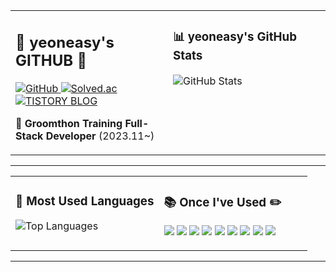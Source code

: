 <div align="center">

<table>
<tr>
<td valign="top" width="50%">

## 🐣 yeoneasy's GITHUB 🐣

<a href="https://github.com/yeoneasy">
  <img src="https://img.shields.io/badge/GitHub-152%20%2F%20918-blue" alt="GitHub">
</a>
<a href="https://solved.ac/yeoneasy">
  <img src="https://img.shields.io/badge/solved.ac-blue?logo=solved.ac" alt="Solved.ac">
</a>
<a href="https://your-tistory-link">
  <img src="https://img.shields.io/badge/TISTORY%20BLOG-black" alt="TISTORY BLOG">
</a>

🚀 **Groomthon Training Full-Stack Developer** (2023.11~)

</td>
<td valign="top" width="50%">

### 📊 yeoneasy's GitHub Stats

<img src="https://github-readme-stats.vercel.app/api?username=yeoneasy&show_icons=true&theme=radical" alt="GitHub Stats">

</td>
</tr>
</table>

---

<table>
<tr>
<td valign="top" width="50%">

### 🎨 Most Used Languages

<img src="https://github-readme-stats.vercel.app/api/top-langs/?username=yeoneasy&layout=compact&theme=radical" alt="Top Languages">

</td>
<td valign="top" width="50%">

### 📚 Once I've Used ✏️

<p>
  <img src="https://img.shields.io/badge/React-61DAFB?style=flat-square&logo=react&logoColor=black">
  <img src="https://img.shields.io/badge/Firebase-FFCA28?style=flat-square&logo=firebase&logoColor=black">
  <img src="https://img.shields.io/badge/Visual%20Studio%20Code-007ACC?style=flat-square&logo=visualstudiocode&logoColor=white">
  <img src="https://img.shields.io/badge/Eclipse-2C2255?style=flat-square&logo=eclipse&logoColor=white">
  <img src="https://img.shields.io/badge/Android%20Studio-3DDC84?style=flat-square&logo=androidstudio&logoColor=white">
  <img src="https://img.shields.io/badge/XCode-147EFB?style=flat-square&logo=xcode&logoColor=white">
  <img src="https://img.shields.io/badge/GitHub-181717?style=flat-square&logo=github&logoColor=white">
  <img src="https://img.shields.io/badge/Figma-F24E1E?style=flat-square&logo=figma&logoColor=white">
  <img src="https://img.shields.io/badge/Notion-000000?style=flat-square&logo=notion&logoColor=white">
</p>

</td>
</tr>
</table>

---
